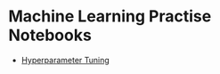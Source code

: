 # Machine Learning Practise Notebooks
- [Hyperparameter Tuning](https://github.com/harshildarji/Machine-Learning-Practise-Notebooks/blob/master/hyperparameter_tuning.ipynb)
